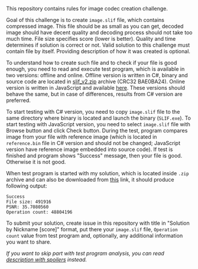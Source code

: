 This repository contains rules for image codec creation challenge.

Goal of this challenge is to create `image.slif` file, which contains compressed image. This file should be as small as you can get, decoded image should have decent quality and decoding process should not take too much time. File size specifies score (lower is better). Quality and time determines if solution is correct or not. Valid solution to this challenge must contain file by itself. Providing description of how it was created is optional.

To understand how to create such file and to check if your file is good enough, you need to read and execute test program, which is available in two versions: offline and online. Offline version is written in C#, binary and source code are located in [slif_v2.zip](https://github.com/Vort/SLIF/raw/a78c14980e01cf9cb0f49ccb1d2f09563d321dfa/slif_v2.zip) archive (CRC32 BAE0BA24). Online version is written in JavaScript and available [here](https://vort.github.io/SLIF/). These versions should behave the same, but in case of differences, results from C# version are preferred.

To start testing with C# version, you need to copy `image.slif` file to the same directory where binary is located and launch the binary (`SLIF.exe`). To start testing with JavaScript version, you need to select `image.slif` file with Browse button and click Check button. During the test, program compares image from your file with reference image (which is located in `reference.bin` file in C# version and should not be changed; JavaScript version have reference image embedded into source code). If test is finished and program shows "Success" message, then your file is good. Otherwise it is not good.

When test program is started with my solution, which is located inside `.zip` archive and can also be downloaded from [this](https://github.com/Vort/SLIF/blob/solutions/image_491916.slif?raw=true) link, it should produce following output:
```
Success
File size: 491916
PSNR: 35.7080560
Operation count: 48804196
```

To submit your solution, create issue in this repository with title in "Solution by Nickname [score]" format, put there your `image.slif` file, `Operation count` value from test program and, optionally, any additional information you want to share.

_If you want to skip part with test program analysis, you can read [description with spoilers](https://github.com/Vort/SLIF/blob/spoilers/README.md) instead._